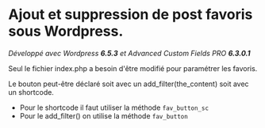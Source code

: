 # Ajout et suppression de post favoris sous Wordpress.
_Développé avec Wordpress **6.5.3** et Advanced Custom Fields PRO **6.3.0.1**_

Seul le fichier index.php a besoin d'être modifié pour paramétrer les favoris.

Le bouton peut-être déclaré soit avec un add_filter(the_content) soit avec un shortcode.

- Pour le shortcode il faut utiliser la méthode ``fav_button_sc``
- Pour le add_filter() on utilise la méthode ``fav_button``